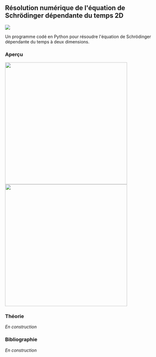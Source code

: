 ## Résolution numérique de l'équation de Schrödinger dépendante du temps 2D

![](https://img.shields.io/badge/Language-Python-blue.png)

Un programme codé en Python pour résoudre l'équation de Schrödinger dépendante du temps à deux dimensions.

### Aperçu

<p float="left">
  <img src="resources//2D_Schrodinger_Equation.gif"  width="400" />
  <img src="resources//3D_Schrodinger_Equation.gif"  width="400" />
</p>

### Théorie

*En construction*

### Bibliographie

*En construction*
